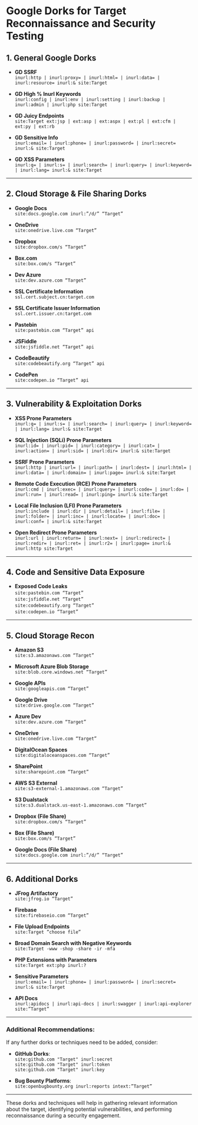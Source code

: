 # Google Dorks for Target Reconnaissance and Security Testing

## **1. General Google Dorks**

- **GD SSRF**  
  `inurl:http | inurl:proxy= | inurl:html= | inurl:data= | inurl:resource= inurl:& site:Target`

- **GD High % Inurl Keywords**  
  `inurl:config | inurl:env | inurl:setting | inurl:backup | inurl:admin | inurl:php site:Target`

- **GD Juicy Endpoints**  
  `site:Target ext:jsp | ext:asp | ext:aspx | ext:pl | ext:cfm | ext:py | ext:rb`

- **GD Sensitive Info**  
  `inurl:email= | inurl:phone= | inurl:password= | inurl:secret= inurl:& site:Target`

- **GD XSS Parameters**  
  `inurl:q= | inurl:s= | inurl:search= | inurl:query= | inurl:keyword= | inurl:lang= inurl:& site:Target`

---

## **2. Cloud Storage & File Sharing Dorks**

- **Google Docs**  
  `site:docs.google.com inurl:”/d/” “Target”`

- **OneDrive**  
  `site:onedrive.live.com “Target”`

- **Dropbox**  
  `site:dropbox.com/s “Target”`

- **Box.com**  
  `site:box.com/s “Target”`

- **Dev Azure**  
  `site:dev.azure.com “Target”`

- **SSL Certificate Information**  
  `ssl.cert.subject.cn:target.com`

- **SSL Certificate Issuer Information**  
  `ssl.cert.issuer.cn:target.com`

- **Pastebin**  
  `site:pastebin.com “Target” api`

- **JSFiddle**  
  `site:jsfiddle.net “Target” api`

- **CodeBeautify**  
  `site:codebeautify.org “Target” api`

- **CodePen**  
  `site:codepen.io “Target” api`

---

## **3. Vulnerability & Exploitation Dorks**

- **XSS Prone Parameters**  
  `inurl:q= | inurl:s= | inurl:search= | inurl:query= | inurl:keyword= | inurl:lang= inurl:& site:Target`

- **SQL Injection (SQLi) Prone Parameters**  
  `inurl:id= | inurl:pid= | inurl:category= | inurl:cat= | inurl:action= | inurl:sid= | inurl:dir= inurl:& site:Target`

- **SSRF Prone Parameters**  
  `inurl:http | inurl:url= | inurl:path= | inurl:dest= | inurl:html= | inurl:data= | inurl:domain= | inurl:page= inurl:& site:Target`

- **Remote Code Execution (RCE) Prone Parameters**  
  `inurl:cmd | inurl:exec= | inurl:query= | inurl:code= | inurl:do= | inurl:run= | inurl:read= | inurl:ping= inurl:& site:Target`

- **Local File Inclusion (LFI) Prone Parameters**  
  `inurl:include | inurl:dir | inurl:detail= | inurl:file= | inurl:folder= | inurl:inc= | inurl:locate= | inurl:doc= | inurl:conf= | inurl:& site:Target`

- **Open Redirect Prone Parameters**  
  `inurl:url | inurl:return= | inurl:next= | inurl:redirect= | inurl:redir= | inurl:ret= | inurl:r2= | inurl:page= inurl:& inurl:http site:Target`

---

## **4. Code and Sensitive Data Exposure**

- **Exposed Code Leaks**  
  `site:pastebin.com “Target”`  
  `site:jsfiddle.net “Target”`  
  `site:codebeautify.org “Target”`  
  `site:codepen.io “Target”`

---

## **5. Cloud Storage Recon**

- **Amazon S3**  
  `site:s3.amazonaws.com “Target”`

- **Microsoft Azure Blob Storage**  
  `site:blob.core.windows.net “Target”`

- **Google APIs**  
  `site:googleapis.com “Target”`

- **Google Drive**  
  `site:drive.google.com “Target”`

- **Azure Dev**  
  `site:dev.azure.com “Target”`

- **OneDrive**  
  `site:onedrive.live.com “Target”`

- **DigitalOcean Spaces**  
  `site:digitaloceanspaces.com “Target”`

- **SharePoint**  
  `site:sharepoint.com “Target”`

- **AWS S3 External**  
  `site:s3-external-1.amazonaws.com “Target”`

- **S3 Dualstack**  
  `site:s3.dualstack.us-east-1.amazonaws.com “Target”`

- **Dropbox (File Share)**  
  `site:dropbox.com/s “Target”`

- **Box (File Share)**  
  `site:box.com/s “Target”`

- **Google Docs (File Share)**  
  `site:docs.google.com inurl:”/d/” “Target”`

---

## **6. Additional Dorks**

- **JFrog Artifactory**  
  `site:jfrog.io “Target”`

- **Firebase**  
  `site:firebaseio.com “Target”`

- **File Upload Endpoints**  
  `site:Target ”choose file”`

- **Broad Domain Search with Negative Keywords**  
  `site:Target -www -shop -share -ir -mfa`

- **PHP Extensions with Parameters**  
  `site:Target ext:php inurl:?`

- **Sensitive Parameters**  
  `inurl:email= | inurl:phone= | inurl:password= | inurl:secret= inurl:& site:Target`

- **API Docs**  
  `inurl:apidocs | inurl:api-docs | inurl:swagger | inurl:api-explorer site:”Target”`

---

### **Additional Recommendations:**
If any further dorks or techniques need to be added, consider:

- **GitHub Dorks**:  
  `site:github.com "Target" inurl:secret`  
  `site:github.com "Target" inurl:token`  
  `site:github.com "Target" inurl:key`

- **Bug Bounty Platforms**:  
  `site:openbugbounty.org inurl:reports intext:”Target”`
  
---

These dorks and techniques will help in gathering relevant information about the target, identifying potential vulnerabilities, and performing reconnaissance during a security engagement.
